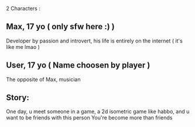 2 Characters :

## Max, 17 yo ( only sfw here :) )

Developer by passion and introvert, his life is entirely on the internet ( it's like me lmao )

## User, 17 yo ( Name choosen by player )
The opposite of Max, musician

## Story:

One day, u meet someone in a game, a 2d isometric game like habbo, and u want to be friends with this person
You're become more than friends 